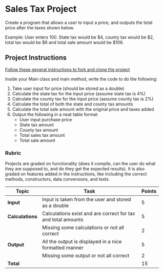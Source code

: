 # Sales Tax Project
Create a program that allows a user to input a price, and outputs the total price after the taxes shown
below.

Example: User enters 100. State tax would be $4, county tax would be $2, total tax would be $6 and
total sale amount would be $106.

## Project Instructions

[Follow these general instructions to fork and clone the project](https://ihccjava.github.io/docs/general-project-instructions/)

Inside your Main class and main method, write the code to do the following:
1. Take user input for price (should be stored as a double)
2. Calculate the state tax for the input price (assume state tax is 4%)
3. Calculate the county tax for the input price (assume county tax is 2%)
4. Calculate the total of both the state and county tax amounts
5. Calculate the total sale amount with the original price and taxes added
6. Output the following in a neat table format:
   - User input purchase price
   - State tax amount
   - County tax amount
   - Total sales tax amount
   - Total sale amount

### Rubric

Projects are graded on functionality (does it compile, can the user do what they are supposed to, and do they get the expected results). It is also graded on features added in the instructions, like including the correct methods, constructors, data conversions, and tests.

| Topic                                 | Task                                                                | Points |
|---------------------------------------|---------------------------------------------------------------------|--------|
| **Input**                             | Input is taken from the user and stored as a double                 | 5     |
| **Calculations**                      | Calculations exist and are correct for tax and total amounts        | 5     |
|                                       | Missing some calculations or not all correct                        | 2     |
| **Output**                            | All the output is displayed in a nice formatted manner              | 5     |
|                                       | Missing some output or not all correct                              | 2     |
| **Total**                             |                                                                     | 15     |
